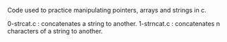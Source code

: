 Code used to practice manipulating pointers, arrays and strings in c.

0-strcat.c : concatenates a string to another.
1-strncat.c : concatenates n characters of a string to another.
